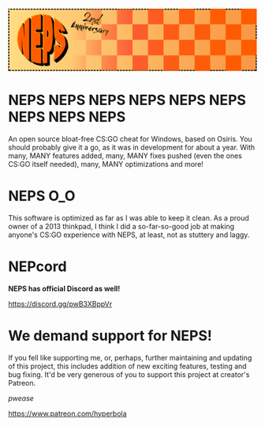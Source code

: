 ![COVER](https://raw.githubusercontent.com/degeneratehyperbola/NEPS/master/cover.png)

# NEPS NEPS NEPS NEPS NEPS NEPS NEPS NEPS NEPS
An open source bloat-free CS:GO cheat for Windows, based on Osiris.
You should probably give it a go, as it was in development for about a year.
With many, MANY features added, many, MANY fixes pushed (even the ones CS:GO itself needed), many, MANY optimizations and more!

# NEPS O_O
This software is optimized as far as I was able to keep it clean.
As a proud owner of a 2013 thinkpad, I think I did a so-far-so-good job at making anyone's CS:GO experience with NEPS, at least, not as stuttery and laggy.

# NEPcord
**NEPS has official Discord as well!**

https://discord.gg/pwB3XBppVr 

# We demand support for NEPS!
If you fell like supporting me, or, perhaps, further maintaining and updating of this project,
this includes addition of new exciting features, testing and bug fixing.
It'd be very generous of you to support this project at creator's Patreon.

*pwease*

https://www.patreon.com/hyperbola